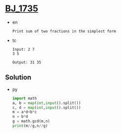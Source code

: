 # [BJ_1735](https://acmicpc.net/problem/1735)

* en

  ```en
  Print sum of two fractions in the simplest form
  ```

* tc

  ```tc
  Input: 2 7
  3 5

  Output: 31 35
  ```

## Solution

* py

  ```py
  import math
  a, b = map(int,input().split())
  c, d = map(int,input().split())
  m = a*d+b*c
  n = b*d
  g = math.gcd(m,n)
  print(m//g,n//g)
  ```
